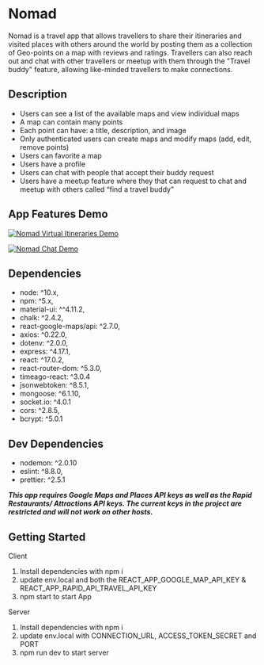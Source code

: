 # Nomad

Nomad is a travel app that allows travellers to share their itineraries and visited places with others around the world by posting them as a collection of Geo-points on a map with reviews and ratings. Travellers can also reach out and chat with other travellers or meetup with them through the "Travel buddy" feature, allowing like-minded travellers to make connections.

## Description

- Users can see a list of the available maps and view individual maps
- A map can contain many points
- Each point can have: a title, description, and image
- Only authenticated users can create maps and modify maps (add, edit, remove points)
- Users can favorite a map
- Users have a profile
- Users can chat with people that accept their buddy request
- Users have a meetup feature where they that can request to chat and meetup with others called “find a travel buddy”

## App Features Demo

[![Nomad Virtual Itineraries Demo](http://img.youtube.com/vi/T5WFGQWtRPo/0.jpg)](https://www.youtube.com/watch?v=T5WFGQWtRPo&ab_channel=NoordeepP. "Nomad Virtual Itineraries Demo")

[![Nomad Chat Demo](http://img.youtube.com/vi/T5WFGQWtRPo/0.jpg)](https://www.youtube.com/watch?v=ks9lEPx_sRM&ab_channel=NoordeepP. "Nomad Chat Demo")

## Dependencies

- node: ^10.x,
- npm: ^5.x,
- material-ui: ^^4.11.2,
- chalk: ^2.4.2,
- react-google-maps/api: ^2.7.0,
- axios: ^0.22.0,
- dotenv: ^2.0.0,
- express: ^4.17.1,
- react: ^17.0.2,
- react-router-dom: ^5.3.0,
- timeago-react: ^3.0.4
- jsonwebtoken: ^8.5.1,
- mongoose: ^6.1.10,
- socket.io: ^4.0.1
- cors: ^2.8.5,
- bcrypt: ^5.0.1

## Dev Dependencies

- nodemon: ^2.0.10
- eslint: ^8.8.0,
- prettier: ^2.5.1

**_This app requires Google Maps and Places API keys as well as the Rapid Restaurants/ Attractions API keys. The current keys in the project are restricted and will not work on other hosts._**

## Getting Started

Client

1. Install dependencies with npm i
2. update env.local and both the REACT_APP_GOOGLE_MAP_API_KEY & REACT_APP_RAPID_API_TRAVEL_API_KEY
3. npm start to start App

Server

1. Install dependencies with npm i
2. update env.local with CONNECTION_URL, ACCESS_TOKEN_SECRET and PORT
3. npm run dev to start server
